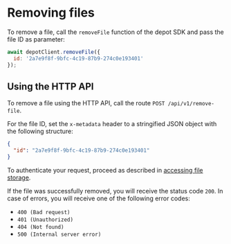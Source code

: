 # Removing files

To remove a file, call the `removeFile` function of the depot SDK and pass the file ID as parameter:

```javascript
await depotClient.removeFile({
  id: '2a7e9f8f-9bfc-4c19-87b9-274c0e193401'
});
```

## Using the HTTP API

To remove a file using the HTTP API, call the route `POST /api/v1/remove-file`.

For the file ID, set the `x-metadata` header to a stringified JSON object with the following structure:

```json
{
  "id": "2a7e9f8f-9bfc-4c19-87b9-274c0e193401"
}
```

To authenticate your request, proceed as described in [accessing file storage](../accessing-file-storage/#using-the-http-api).

If the file was successfully removed, you will receive the status code `200`. In case of errors, you will receive one of the following error codes:

- `400 (Bad request)`
- `401 (Unauthorized)`
- `404 (Not found)`
- `500 (Internal server error)`

